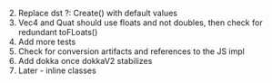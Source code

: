 
2. Replace dst ?: Create() with default values
3. Vec4 and Quat should use floats and not doubles, then check for redundant toFLoats()
5. Add more tests
6. Check for conversion artifacts and references to the JS impl
7. Add dokka once dokkaV2 stabilizes
8. Later - inline classes